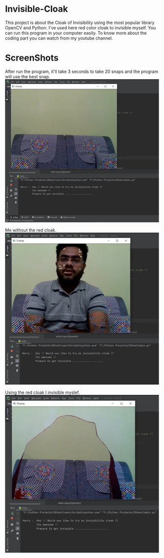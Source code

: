 # Invisible-Cloak
This project is about the Cloak of Invisibility using the most popular library OpenCV and Python. I've used here red color cloak to invisible myself. You can run this program in your computer easily. To know more about the coding part you can watch from my youtube channel. 

# ScreenShots
After run the program, it'll take 3 seconds to take 20 snaps and the program will use the best snap.
<img src="1.PNG" alt="Screenshot-01">

Me without the red cloak.
<img src="2.PNG" alt="Screenshot-02">

Using the red cloak I invisible myslef.
<img src="3.PNG" alt="Screenshot-03">
